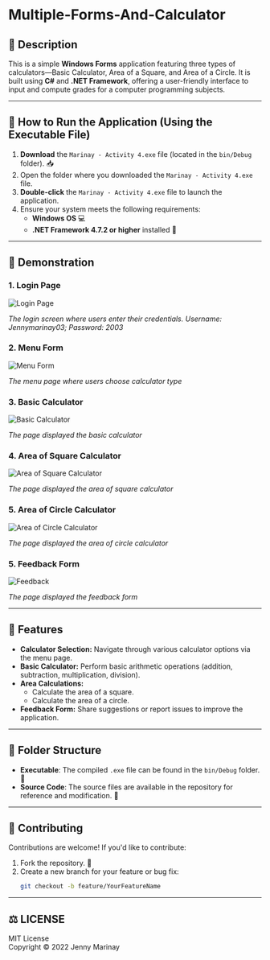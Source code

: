# Multiple-Forms-And-Calculator

## 📜 Description
This is a simple **Windows Forms** application featuring three types of calculators—Basic Calculator, Area of a Square, and Area of a Circle. It is built using **C#** and **.NET Framework**, offering a user-friendly interface to input and compute grades for a computer programming subjects. 

---

## 🚀 How to Run the Application (Using the Executable File)

1. **Download** the `Marinay - Activity 4.exe` file (located in the `bin/Debug` folder). 📥
2. Open the folder where you downloaded the `Marinay - Activity 4.exe` file.
3. **Double-click** the `Marinay - Activity 4.exe` file to launch the application. 
4. Ensure your system meets the following requirements:
   - **Windows OS** 💻
   - **.NET Framework 4.7.2 or higher** installed 🔧

---

## 📸 Demonstration

### 1. Login Page
![Login Page](Multiple-Forms-And-Calculator/assets/login.png)

*The login screen where users enter their credentials.*
*Username: Jennymarinay03; Password: 2003*

### 2. Menu Form
![Menu Form](Multiple-Forms-And-Calculator/assets/menu.png)

*The menu page where users choose calculator type*

### 3. Basic Calculator
![Basic Calculator](Multiple-Forms-And-Calculator/assets/basic.png)

*The page displayed the basic calculator*

### 4. Area of Square Calculator
![Area of Square Calculator](Multiple-Forms-And-Calculator/assets/square.png)

*The page displayed the area of square calculator*

### 5. Area of Circle Calculator
![Area of Circle Calculator](Multiple-Forms-And-Calculator/assets/circle.png)

*The page displayed the area of circle calculator*

### 5. Feedback Form
![Feedback](Multiple-Forms-And-Calculator/assets/feedback.png)

*The page displayed the feedback form*

---

## 🔧 Features

- **Calculator Selection:** Navigate through various calculator options via the menu page.  
- **Basic Calculator:** Perform basic arithmetic operations (addition, subtraction, multiplication, division).  
- **Area Calculations:**  
  - Calculate the area of a square.  
  - Calculate the area of a circle.  
- **Feedback Form:** Share suggestions or report issues to improve the application.

---
  
## 📁 Folder Structure
- **Executable**: The compiled `.exe` file can be found in the `bin/Debug` folder. 📂
- **Source Code**: The source files are available in the repository for reference and modification. 📂

---

## 🤝 Contributing
Contributions are welcome! If you'd like to contribute:
1. Fork the repository. 🍴
2. Create a new branch for your feature or bug fix:
   ```bash
   git checkout -b feature/YourFeatureName

---

## ⚖️ LICENSE  

MIT License  
Copyright © 2022 Jenny Marinay  
  
